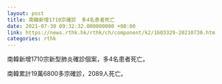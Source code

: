 ```yaml
---
layout: post
title: 南韓新增1710宗確診　多4名患者死亡
date: 2021-07-30 09:32:32.000000000 +08:00
link: https://news.rthk.hk/rthk/ch/component/k2/1603329-20210730.htm
categories: rthk
---
```


南韓新增1710宗新型肺炎確診個案，多4名患者死亡。

南韓累計19萬6800多宗確診，2089人死亡。
